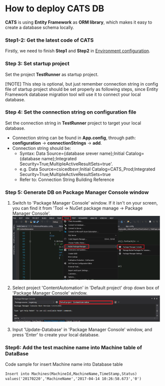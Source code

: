 # How to deploy CATS DB
**CATS** is using **Entity Framework** as **ORM library**, which makes it easy to create a database schema locally.

### Step1-2: Get the latest code of CATS
Firstly, we need to finish **Step1** and **Step2** in [Environment configuration](How-to-deploy-CATS-debug-machine.md#environment-configuration).
	
### Step 3: Set startup project
Set the project **TestRunner** as startup project.

[!NOTE] This step is optional, but just remember connection string in config file of startup project should be set properly as following steps, since Entity Framework database migration tool will use it to connect your local database.
	
### Step 4: Set the connection string on configuration file
Set the connection string in **TestRunner** project to target your local database.
- Connection string can be found in **App.config**, through path: **configuration** -> **connectionStrings** -> **add**. 
- Connection string should be:
    - Syntax: Data Source={database srever name};Initial Catalog={database name};Integrated Security=True;MultipleActiveResultSets=true'.
    - e.g. Data Source=csicedbsvr;Initial Catalog=CATS_Prod;Integrated Security=True;MultipleActiveResultSets=true
    - Refer to:  Connection String Building Reference
	
### Step 5: Generate DB on Package Manager Console window
1. Switch to 'Package Manager Console' window.
If it isn't on your screen, you can find it from 'Tool -> NuGet package manage -> Package Manager Console'.
![Nuget Package Manager Console](../Images/FindNuGet.png)
	
2. Select project 'ContentAutomation' in 'Default project' drop down box of 'Package Manager Console' window.
![Nuget Package Manager Console](../Images/Package_Manager_Console.png)
	
3. Input 'Update-Database' in  'Package Manager Console' window, and press 'Enter' to create your local database.
	
### Step6: Add the test machine name into Machine table of DataBase
Code sample for insert Machine name into Database table
```
Insert into Machines(MachineId,MachineName,TimeStamp,Status) values('20170220','MachineName','2017-04-14 10:26:58.673','0')
```
